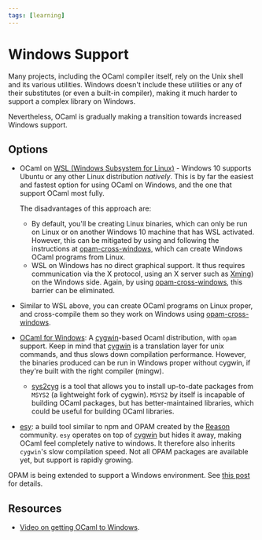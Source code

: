 ```yaml
---
tags: [learning]
---
```


# Windows Support

Many projects, including the OCaml compiler itself, rely on the Unix shell and its various utilities.
Windows doesn't include these utilities or any of their substitutes (or even a built-in compiler),
making it much harder to support a complex library on Windows.

Nevertheless, OCaml is gradually making a transition towards increased Windows support.

## Options

* OCaml on [WSL (Windows Subsystem for Linux)](https://docs.microsoft.com/en-us/windows/wsl/install-win10) - 
  Windows 10 supports Ubuntu or any other Linux distribution *natively*. This is by far the easiest and fastest option
  for using OCaml on Windows, and the one that support OCaml most fully.

  The disadvantages of this approach are:
    * By default, you'll be creating Linux binaries, which can only be run on Linux or on another
      Windows 10 machine that has WSL activated. However, this can be mitigated by using and following the instructions
      at [opam-cross-windows], which can create Windows OCaml programs
      from Linux.
    * WSL on Windows has no direct graphical support. It thus requires communication via the X protocol, using an X server
      such as [Xming](https://sourceforge.net/projects/xming/)) on the Windows side.
      Again, by using [opam-cross-windows], this barrier can be eliminated.

* Similar to WSL above, you can create OCaml programs on Linux proper,
and cross-compile them so they work on Windows using [opam-cross-windows].

* [OCaml for Windows][ocaml-win]:
A [cygwin]-based Ocaml distribution, with `opam` support. 
Keep in mind that [cygwin] is a translation layer for unix commands, and thus slows down compilation performance.
However, the binaries produced can be run in Windows proper without cygwin,
if they're built with the right compiler (mingw).
    * [sys2cyg](https://github.com/mnxn/sys2cyg) is a tool that allows you to install up-to-date packages
    from `MSYS2` (a lightweight fork of cygwin).
    `MSYS2` by itself is incapable of building OCaml packages,
    but has better-maintained libraries,
    which could be useful for building OCaml libraries.
 
* [esy](https://esy.sh/):
a build tool similar to npm and OPAM created by the [Reason] community.
`esy` operates on top of [cygwin] but hides it away, making OCaml feel completely native to windows.
It therefore also inherits `cygwin`'s slow compilation speed.
Not all OPAM packages are available yet, but support is rapidly growing.

OPAM is being extended to support a Windows environment.
See [this post](https://discuss.ocaml.org/t/ann-opam-2-0-5-release/4081/7) for details.

[ocaml-win]: https://fdopen.github.io/opam-repository-mingw/
[opam-cross-windows]: https://github.com/ocaml-cross/opam-cross-windows
[Reason]: https://reasonml.github.io/
[cygwin]: https://www.cygwin.com

## Resources

* [Video on getting OCaml to Windows](https://www.youtube.com/watch?v=1DAuSSljLFI).
